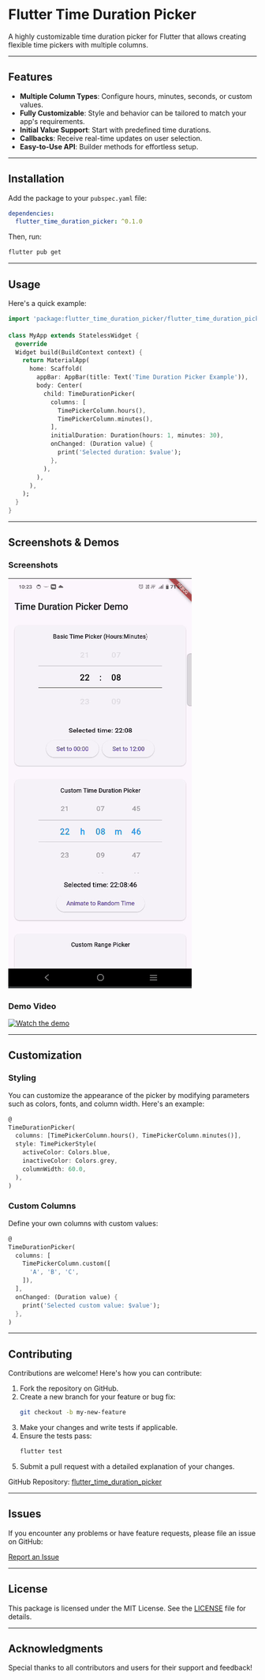 # Flutter Time Duration Picker

A highly customizable time duration picker for Flutter that allows creating flexible time pickers with multiple columns.

---

## Features

- **Multiple Column Types**: Configure hours, minutes, seconds, or custom values.
- **Fully Customizable**: Style and behavior can be tailored to match your app's requirements.
- **Initial Value Support**: Start with predefined time durations.
- **Callbacks**: Receive real-time updates on user selection.
- **Easy-to-Use API**: Builder methods for effortless setup.

---

## Installation

Add the package to your `pubspec.yaml` file:

```yaml
dependencies:
  flutter_time_duration_picker: ^0.1.0
```

Then, run:

```bash
flutter pub get
```

---

## Usage

Here's a quick example:

```dart
import 'package:flutter_time_duration_picker/flutter_time_duration_picker.dart';

class MyApp extends StatelessWidget {
  @override
  Widget build(BuildContext context) {
    return MaterialApp(
      home: Scaffold(
        appBar: AppBar(title: Text('Time Duration Picker Example')),
        body: Center(
          child: TimeDurationPicker(
            columns: [
              TimePickerColumn.hours(),
              TimePickerColumn.minutes(),
            ],
            initialDuration: Duration(hours: 1, minutes: 30),
            onChanged: (Duration value) {
              print('Selected duration: $value');
            },
          ),
        ),
      ),
    );
  }
}
```

---

## Screenshots & Demos

### Screenshots

![Time Picker Example 1](assets/screenshot_1.png)

### Demo Video

[![Watch the demo](https://via.placeholder.com/600x400.png?text=Watch+Demo)](assets/screen_recording.mp4)

---

## Customization

### Styling

You can customize the appearance of the picker by modifying parameters such as colors, fonts, and column width. Here's an example:

```dart
@
TimeDurationPicker(
  columns: [TimePickerColumn.hours(), TimePickerColumn.minutes()],
  style: TimePickerStyle(
    activeColor: Colors.blue,
    inactiveColor: Colors.grey,
    columnWidth: 60.0,
  ),
)
```

### Custom Columns

Define your own columns with custom values:

```dart
@
TimeDurationPicker(
  columns: [
    TimePickerColumn.custom([
      'A', 'B', 'C',
    ]),
  ],
  onChanged: (Duration value) {
    print('Selected custom value: $value');
  },
)
```

---

## Contributing

Contributions are welcome! Here's how you can contribute:

1. Fork the repository on GitHub.
2. Create a new branch for your feature or bug fix:
   ```bash
   git checkout -b my-new-feature
   ```
3. Make your changes and write tests if applicable.
4. Ensure the tests pass:
   ```bash
   flutter test
   ```
5. Submit a pull request with a detailed explanation of your changes.

GitHub Repository: [flutter_time_duration_picker](https://github.com/tushar-agrawal-21/flutter_time_duration_picker)

---

## Issues

If you encounter any problems or have feature requests, please file an issue on GitHub:

[Report an Issue](https://github.com/tushar-agrawal-21/flutter_time_duration_picker/issues)

---

## License

This package is licensed under the MIT License. See the [LICENSE](https://github.com/tushar-agrawal-21/flutter_time_duration_picker/blob/main/LICENSE) file for details.

---

## Acknowledgments

Special thanks to all contributors and users for their support and feedback!


